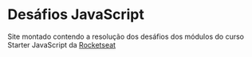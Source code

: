 # Desáfios JavaScript
Site montado contendo a resolução dos desáfios dos módulos do curso Starter JavaScript da [Rocketseat](https://rocketseat.com.br/)
